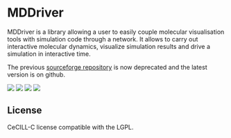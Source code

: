 # MDDriver

MDDriver is a library allowing a user to easily couple molecular visualisation tools with simulation code through a network. It allows to carry out interactive molecular dynamics, visualize simulation results and drive a simulation in interactive time.

The previous [sourceforge repository](https://sourceforge.net/projects/mddriver/) is now deprecated and the latest version is on github.

[![](https://img.youtube.com/vi/tHGXYcgRqc8/0.jpg)](https://www.youtube-nocookie.com/embed/tHGXYcgRqc8)
![](https://a.fsdn.com/con/app/proj/mddriver/screenshots/page16-1008-full.jpg/245/183/1.5)
![](https://a.fsdn.com/con/app/proj/mddriver/screenshots/page16-1000-full.jpg/245/183/1.5)
![](https://a.fsdn.com/con/app/proj/mddriver/screenshots/page16-1004-full.jpg/245/183/1.5)

## License

CeCILL-C license compatible with the LGPL.

